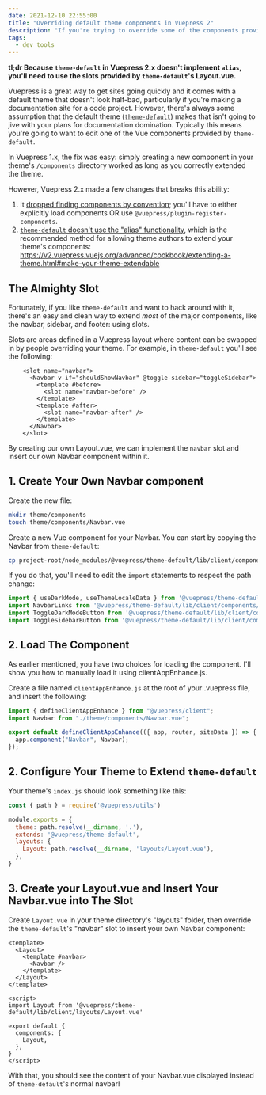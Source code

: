 ```yaml
---
date: 2021-12-10 22:55:00
title: "Overriding default theme components in Vuepress 2"
description: "If you're trying to override some of the components provided by the theme-default in Vuepress 2.x, here's your guide."
tags:
  - dev tools
---
```


**tl;dr Because `theme-default` in Vuepress 2.x doesn't implement `alias`, you'll need to use the slots provided by `theme-default`'s Layout.vue.**

Vuepress is a great way to get sites going quickly and it comes with a default theme that doesn't look half-bad, particularly if you're making a documentation site for a code project. However, there's always some assumption that the default theme ([`theme-default`](https://github.com/vuepress/vuepress-next/tree/main/packages/%40vuepress/theme-default)) makes that isn't going to jive with your plans for documentation domination. Typically this means you're going to want to edit one of the Vue components provided by `theme-default`.

In Vuepress 1.x, the fix was easy: simply creating a new component in your theme's `/components` directory worked as long as you correctly extended the theme.

However, Vuepress 2.x made a few changes that breaks this ability:

1. It [dropped finding components by convention](https://v2.vuepress.vuejs.org/guide/migration.html#conventional-files-change); you'll have to either explicitly load components OR use `@vuepress/plugin-register-components`.
2. [`theme-default` doesn't use the "alias" functionality](https://github.com/vuepress/vuepress-next/issues/104), which is the recommended method for allowing theme authors to extend your theme's components: https://v2.vuepress.vuejs.org/advanced/cookbook/extending-a-theme.html#make-your-theme-extendable

## The Almighty Slot

Fortunately, if you like `theme-default` and want to hack around with it, there's an easy and clean way to extend _most_ of the major components, like the navbar, sidebar, and footer: using slots.

Slots are areas defined in a Vuepress layout where content can be swapped in by people overriding your theme. For example, in `theme-default` you'll see the following:

```vue
    <slot name="navbar">
      <Navbar v-if="shouldShowNavbar" @toggle-sidebar="toggleSidebar">
        <template #before>
          <slot name="navbar-before" />
        </template>
        <template #after>
          <slot name="navbar-after" />
        </template>
      </Navbar>
    </slot>
```

By creating our own Layout.vue, we can implement the `navbar` slot and insert our own Navbar component within it.


## 1. Create Your Own Navbar component

Create the new file:
```bash
mkdir theme/components
touch theme/components/Navbar.vue
```

Create a new Vue component for your Navbar. You can start by copying the Navbar from `theme-default`:
```bash
cp project-root/node_modules/@vuepress/theme-default/lib/client/components/Navbar.vue
```

If you do that, you'll need to edit the `import` statements to respect the path change:

```js
import { useDarkMode, useThemeLocaleData } from '@vuepress/theme-default/lib/client/composables'
import NavbarLinks from '@vuepress/theme-default/lib/client/components/NavbarLinks.vue'
import ToggleDarkModeButton from '@vuepress/theme-default/lib/client/components/ToggleDarkModeButton.vue'
import ToggleSidebarButton from '@vuepress/theme-default/lib/client/components/ToggleSidebarButton.vue'
```

## 2. Load The Component

As earlier mentioned, you have two choices for loading the component. I'll show you how to manually load it using clientAppEnhance.js.

Create a file named `clientAppEnhance.js` at the root of your .vuepress file, and insert the following:

```js
import { defineClientAppEnhance } from "@vuepress/client";
import Navbar from "./theme/components/Navbar.vue";

export default defineClientAppEnhance(({ app, router, siteData }) => {
  app.component("Navbar", Navbar);
});
```

## 2. Configure Your Theme to Extend `theme-default`

Your theme's `index.js` should look something like this:

```js
const { path } = require('@vuepress/utils')

module.exports = {
  theme: path.resolve(__dirname, '.'),
  extends: '@vuepress/theme-default',
  layouts: {
    Layout: path.resolve(__dirname, 'layouts/Layout.vue'),
  },
}
```

## 3. Create your Layout.vue and Insert Your Navbar.vue into The Slot

Create `Layout.vue` in your theme directory's "layouts" folder, then override the `theme-default`'s "navbar" slot to insert your own Navbar component:

```vue
<template>
  <Layout>
    <template #navbar>
      <Navbar />
    </template>
  </Layout>
</template>

<script>
import Layout from '@vuepress/theme-default/lib/client/layouts/Layout.vue'

export default {
  components: {
    Layout,
  },
}
</script>
```

With that, you should see the content of your Navbar.vue displayed instead of `theme-default`'s normal navbar!